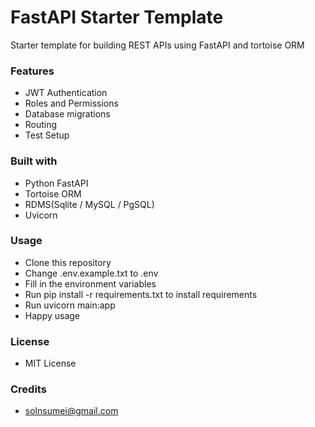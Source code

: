 # FastAPI Starter Template
Starter template for building REST APIs using FastAPI and tortoise ORM

### Features
- JWT Authentication
- Roles and Permissions
- Database migrations
- Routing
- Test Setup

### Built with
- Python FastAPI
- Tortoise ORM
- RDMS(Sqlite / MySQL / PgSQL)
- Uvicorn

### Usage
- Clone this repository
- Change .env.example.txt to .env
- Fill in the environment variables
- Run pip install -r requirements.txt to install requirements
- Run uvicorn main:app
- Happy usage

### License
- MIT License

### Credits
- solnsumei@gmail.com